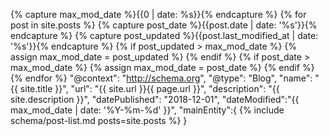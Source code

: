 {% capture max_mod_date %}{{0 | date: %s}}{% endcapture %}
{% for post in site.posts %}
  {% capture post_date %}{{post.date | date: '%s'}}{% endcapture %}
  {% capture post_updated %}{{post.last_modified_at | date: '%s'}}{% endcapture %}
    {% if post_updated > max_mod_date %}
      {% assign max_mod_date = post_updated %}
    {% endif %}
    {% if post_date > max_mod_date %}
      {% assign max_mod_date = post_date %}
    {% endif %}
{% endfor %}
"@context": "http://schema.org",
"@type": "Blog",
"name": "{{ site.title }}",
"url": "{{ site.url }}{{ page.url }}",
"description": "{{ site.description }}",
"datePublished": "2018-12-01",
"dateModified":"{{ max_mod_date | date: '%Y-%m-%d' }}",
"mainEntity":{ {% include schema/post-list.md posts=site.posts %} }
